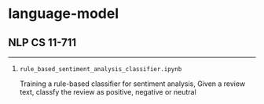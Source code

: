 # language-model

## NLP CS 11-711

----------------------------------------------

1. `rule_based_sentiment_analysis_classifier.ipynb`
   
   Training a rule-based classifier for sentiment analysis, Given a review text, classfy the review as positive, negative or neutral

